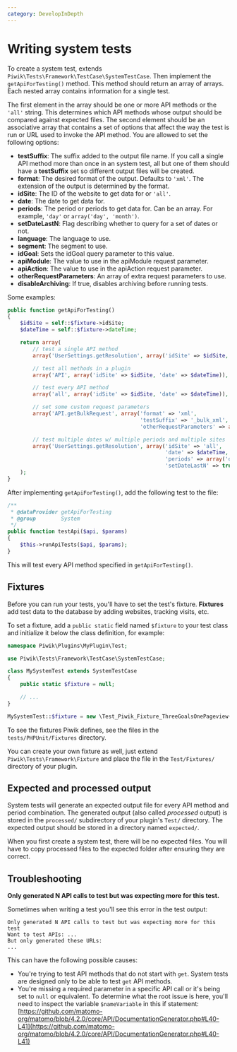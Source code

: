 ```yaml
---
category: DevelopInDepth
---
```

# Writing system tests

To create a system test, extends `Piwik\Tests\Framework\TestCase\SystemTestCase`. Then implement the `getApiForTesting()` method. This method should return an array of arrays. Each nested array contains information for a single test.

The first element in the array should be one or more API methods or the `'all'` string. This determines which API methods whose output should be compared against expected files. The second element should be an associative array that contains a set of options that affect the way the test is run or URL used to invoke the API method. You are allowed to set the following options:

* **testSuffix**: The suffix added to the output file name. If you call a single API method more than once in an system test, all but one of them should have a **testSuffix** set so different output files will be created.
* **format**: The desired format of the output. Defaults to `'xml'`. The extension of the output is determined by the format.
* **idSite**: The ID of the website to get data for or `'all'`.
* **date**: The date to get data for.
* **periods**: The period or periods to get data for. Can be an array. For example, `'day'` or `array('day', 'month')`.
* **setDateLastN**: Flag describing whether to query for a set of dates or not.
* **language**: The language to use.
* **segment**: The segment to use.
* **idGoal**: Sets the idGoal query parameter to this value.
* **apiModule**: The value to use in the apiModule request parameter.
* **apiAction**: The value to use in the apiAction request parameter.
* **otherRequestParameters**: An array of extra request parameters to use.
* **disableArchiving**: If true, disables archiving before running tests.

Some examples:

```php
public function getApiForTesting()
{
    $idSite = self::$fixture->idSite;
    $dateTime = self::$fixture->dateTime;

    return array(
        // test a single API method
        array('UserSettings.getResolution', array('idSite' => $idSite, 'date' => $dateTime)),

        // test all methods in a plugin
        array('API', array('idSite' => $idSite, 'date' => $dateTime)),

        // test every API method
        array('all', array('idSite' => $idSite, 'date' => $dateTime)),

        // set some custom request parameters
        array('API.getBulkRequest', array('format' => 'xml',
                                          'testSuffix' => '_bulk_xml',
                                          'otherRequestParameters' => array('urls' => $bulkUrls))),

        // test multiple dates w/ multiple periods and multiple sites
        array('UserSettings.getResolution', array('idSite' => 'all',
                                                  'date' => $dateTime,
                                                  'periods' => array('day', 'week', 'month'),
                                                  'setDateLastN' => true)),
    );
}
```

After implementing `getApiForTesting()`, add the following test to the file:

```php
/**
 * @dataProvider getApiForTesting
 * @group        System
 */
public function testApi($api, $params)
{
    $this->runApiTests($api, $params);
}
```

This will test every API method specified in `getApiForTesting()`.

## Fixtures

Before you can run your tests, you'll have to set the test's fixture. **Fixtures** add test data to the database by adding websites, tracking visits, etc.

To set a fixture, add a `public static` field named `$fixture` to your test class and initialize it below the class definition, for example:

```php
namespace Piwik\Plugins\MyPlugin\Test;

use Piwik\Tests\Framework\TestCase\SystemTestCase;

class MySystemTest extends SystemTestCase
{
    public static $fixture = null;

    // ...
}

MySystemTest::$fixture = new \Test_Piwik_Fixture_ThreeGoalsOnePageview();
```

To see the fixtures Piwik defines, see the files in the `tests/PHPUnit/Fixtures` directory.

You can create your own fixture as well, just extend `Piwik\Tests\Framework\Fixture` and place the file in the `Test/Fixtures/` directory of your plugin.

## Expected and processed output

System tests will generate an expected output file for every API method and period combination. The generated output (also called *processed* output) is stored in the `processed/` subdirectory of your plugin's `Test/` directory. The expected output should be stored in a directory named `expected/`.

When you first create a system test, there will be no expected files. You will have to copy processed files to the expected folder after ensuring they are correct.

## Troubleshooting

**Only generated N API calls to test but was expecting more for this test.**

Sometimes when writing a test you'll see this error in the test output:

```
Only generated N API calls to test but was expecting more for this test
Want to test APIs: ...
But only generated these URLs:
...
```

This can have the following possible causes:

* You're trying to test API methods that do not start with `get`. System tests are designed only to be able to test
  `get` API methods.
* You're missing a required parameter in a specific API call or it's being set to `null` or equivalent. To determine
  what the root issue is here, you'll need to inspect the variable `$nameVariable` in this if statement:
  [https://github.com/matomo-org/matomo/blob/4.2.0/core/API/DocumentationGenerator.php#L40-L41](https://github.com/matomo-org/matomo/blob/4.2.0/core/API/DocumentationGenerator.php#L40-L41)
